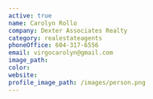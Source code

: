 ```yaml
---
active: true
name: Carolyn Rollo
company: Dexter Associates Realty
category: realestateagents
phoneOffice: 604-317-6556
email: virgocarolyn@gmail.com
image_path:
color:
website:
profile_image_path: /images/person.png
---
```



